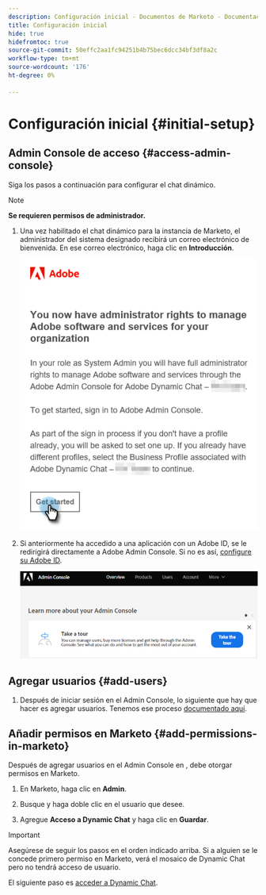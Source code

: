 ```yaml
---
description: Configuración inicial - Documentos de Marketo - Documentación del producto
title: Configuración inicial
hide: true
hidefromtoc: true
source-git-commit: 50effc2aa1fc94251b4b75bec6dcc34bf3df8a2c
workflow-type: tm+mt
source-wordcount: '176'
ht-degree: 0%

---
```


# Configuración inicial {#initial-setup}

## Admin Console de acceso {#access-admin-console}

Siga los pasos a continuación para configurar el chat dinámico.

>[!NOTE]
>
>**Se requieren permisos de administrador.**

1. Una vez habilitado el chat dinámico para la instancia de Marketo, el administrador del sistema designado recibirá un correo electrónico de bienvenida. En ese correo electrónico, haga clic en **Introducción**.

   ![](assets/initial-setup-1.png)

1. Si anteriormente ha accedido a una aplicación con un Adobe ID, se le redirigirá directamente a Adobe Admin Console. Si no es así, [configure su Adobe ID](https://helpx.adobe.com/manage-account/using/create-update-adobe-id.html).

   ![](assets/initial-setup-2.png)

## Agregar usuarios {#add-users}

1. Después de iniciar sesión en el Admin Console, lo siguiente que hay que hacer es agregar usuarios. Tenemos ese proceso [documentado aquí](/help/marketo/product-docs/demand-generation/dynamic-chat/add-or-remove-chat-users.md#add-a-chat-user).

## Añadir permisos en Marketo {#add-permissions-in-marketo}

Después de agregar usuarios en el Admin Console en , debe otorgar permisos en Marketo.

1. En Marketo, haga clic en **Admin**.

1. Busque y haga doble clic en el usuario que desee.

1. Agregue **Acceso a Dynamic Chat** y haga clic en **Guardar**.

>[!IMPORTANT]
>
>Asegúrese de seguir los pasos en el orden indicado arriba. Si a alguien se le concede primero permiso en Marketo, verá el mosaico de Dynamic Chat pero no tendrá acceso de usuario.

El siguiente paso es [acceder a Dynamic Chat](/help/marketo/product-docs/demand-generation/dynamic-chat/access-dynamic-chat.md).
